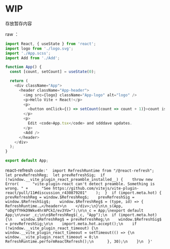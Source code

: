 # WIP
存放暂存内容

raw ：
```ts
import React, { useState } from 'react';
import logo from './logo.svg';
import './App.scss';
import Add from './Add';

function App() {
  const [count, setCount] = useState(0);

  return (
    <div className="App">
      <header className="App-header">
        <img src={logo} className="App-logo" alt="logo" />
        <p>Hello Vite + React!</p>
        <p>
          <button onClick={() => setCount(count => count + 1)}>count is: {count}</button>
        </p>
        <p>
          Edit <code>App.tsx</code> and sdddave updates.
        </p>
        <Add />
      </header>
    </div>
  );
}

export default App;
```
react-refresh
`code:'  import RefreshRuntime from "/@react-refresh";  let prevRefreshReg;  let prevRefreshSig;  if (!window.__vite_plugin_react_preamble_installed__) {    throw new Error(      "vite-plugin-react can't detect preamble. Something is wrong. " +      "See https://github.com/vitejs/vite-plugin-react/pull/11#discussion_r430879201"    );  }  if (import.meta.hot) {    prevRefreshReg = window.$RefreshReg$;    prevRefreshSig = window.$RefreshSig$;    window.$RefreshReg$ = (type, id) => {      RefreshRuntime.…</header>\n    </div>;\n}\n\n_s(App, "oDgYfYHkD9Wkv4hrAPCkI/ev3YU=");\n\n_c = App;\nexport default App;\n\nvar _c;\n\n$RefreshReg$(_c, "App");\n  if (import.meta.hot) {\n    window.$RefreshReg$ = prevRefreshReg;\n    window.$RefreshSig$ = prevRefreshSig;\n\n    import.meta.hot.accept();\n    if (!window.__vite_plugin_react_timeout) {\n      window.__vite_plugin_react_timeout = setTimeout(() => {\n        window.__vite_plugin_react_timeout = 0;\n        RefreshRuntime.performReactRefresh();\n      }, 30);\n    }\n  }'`